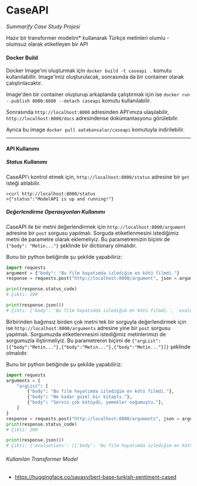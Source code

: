 # CaseAPI

*Summarify Case Study Projesi*

Hazır bir transformer modelini* kullanarak Türkçe metinleri olumlu - olumsuz
olarak etiketleyen bir API 

#### Docker Build 
Docker Image'ini oluşturmak için `docker build -t caseapi .` komutu kullanılabillir. Image'imiz oluşturulacak, sonrasında da bir container olarak çalıştırılacaktır.

Image'den bir container oluşturup arkaplanda çalıştırmak için ise
`docker run --publish 8000:8080 --detach caseapi` komutu kullanılabilir.  

Sonrasında `http://localhost:8000` adresinden API'ımıza ulaşılabilir, `http://localhost:8000/docs` adresindense dokümantasyonu görülebilir.  

Ayrıca bu image `docker pull aatakansalar/caseapi` komutuyla indirilebilir.  


---
#### API Kullanımı

##### Status Kullanımı
CaseAPI'ı kontrol etmek için, `http://localhost:8000/status` adresine
bir `get` isteği atılabilir. 

```shell
>curl http://localhost:8000/status
>{"status":"ModelAPI is up and running!"}
```

##### Değerlendirme Operasyonları Kullanımı
CaseAPI ile bir metni değerlendirmek için `http://localhost:8000/argument`
adresine bir `post` sorgusu yapılmalı. Sorguda etiketlenmesini istediğimiz
metni de parametre olarak eklemeliyiz. Bu parametremizin biçimi de `{"body": "Metin..."}` 
şeklinde bir dictionary olmalıdır.

Bunu bir python betiğinde şu şekilde yapabiliriz:
```` python
import requests
argument = {"body": "Bu film hayatımda izlediğim en kötü filmdi."}
response = requests.post("http://localhost:8000/argument", json = argument)

print(response.status_code) 
# Çıktı: 200

print(response.json()) 
# Çıktı: {'body': 'Bu film hayatımda izlediğim en kötü filmdi.', 'evaluation': {'label': 'negative', 'score': 0.9983533024787903}}
````

Birbirinden bağımsız birden çok metni tek bir sorguyla değerlendirmek için ise 
`http://localhost:8000/arguments` adresine yine bir `post` sorgusu yapılmalı. Sorgumuzda 
etiketlenmesini istediğimiz metinlerimizi de sorgumuzla iliştirmeliyiz. Bu parametrenin biçimi de
`{"argList": [{"body":"Metin..."},{"body":"Metin..."},{"body":"Metin..."}]}` şeklinde 
olmalıdır.

Bunu bir python betiğinde şu şekilde yapabiliriz:

```` python
import requests
arguments = {
    "argList": [
        {"body": "Bu film hayatımda izlediğim en kötü filmdi."},
        {"body": "Ne kadar güzel bir kitaptı."},
        {"body": "Servis çok kötüydü, yemekler soğumuştu."},
    ]
}
response = requests.post("http://localhost:8000/arguments", json = arguments)
print(response.status_code)
# Çıktı: 200

print(response.json())
# Çıktı: {'evaluations': [{'body': 'Bu film hayatımda izlediğim en kötü filmdi.', 'evaluation': {'label': 'negative', 'score': 0.9983533024787903}}, {'body': 'Ne kadar güzel bir kitaptı.', 'evaluation': {'label': 'positive', 'score': 0.9754379391670227}}, {'body': 'Servis çok kötüydü, yemekler soğumuştu.', 'evaluation': {'label': 'negative', 'score': 0.9993332028388977}}]}
````  

###### Kullanılan Transformer Model
- https://huggingface.co/savasy/bert-base-turkish-sentiment-cased
